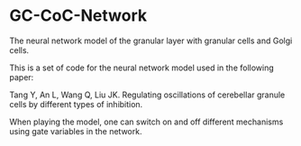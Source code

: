 # GC-CoC-Network

The neural network model of the granular layer with granular cells and Golgi cells.

This is a set of code for the neural network model used in the following paper:

Tang Y, An L, Wang Q, Liu JK. Regulating oscillations of cerebellar granule cells by different types of inhibition.

When playing the model, one can switch on and off different mechanisms using gate variables in the network. 
